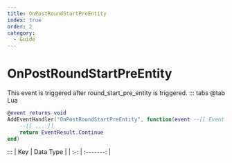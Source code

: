 ```yaml
---
title: OnPostRoundStartPreEntity
index: true
order: 2
category:
  - Guide
---
```


# OnPostRoundStartPreEntity
This event is triggered after round_start_pre_entity is triggered.
::: tabs
@tab Lua
```lua
@event returns void
AddEventHandler("OnPostRoundStartPreEntity", function(event --[[ Event ]])
    --[[ ... ]]
    return EventResult.Continue
end)
```

:::
| Key | Data Type |
| :-: | :-------: |
